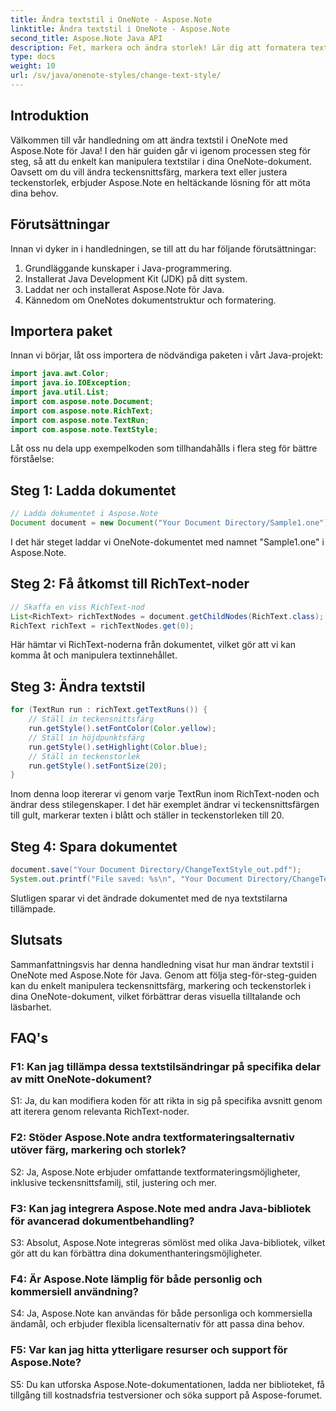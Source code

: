```yaml
---
title: Ändra textstil i OneNote - Aspose.Note
linktitle: Ändra textstil i OneNote - Aspose.Note
second_title: Aspose.Note Java API
description: Fet, markera och ändra storlek! Lär dig att formatera text i OneNote-dokument med Aspose.Note. Steg-för-steg guide & kod ingår! #OneNote #Java #Aspose
type: docs
weight: 10
url: /sv/java/onenote-styles/change-text-style/
---
```

## Introduktion

Välkommen till vår handledning om att ändra textstil i OneNote med Aspose.Note för Java! I den här guiden går vi igenom processen steg för steg, så att du enkelt kan manipulera textstilar i dina OneNote-dokument. Oavsett om du vill ändra teckensnittsfärg, markera text eller justera teckenstorlek, erbjuder Aspose.Note en heltäckande lösning för att möta dina behov.

## Förutsättningar

Innan vi dyker in i handledningen, se till att du har följande förutsättningar:

1. Grundläggande kunskaper i Java-programmering.
2. Installerat Java Development Kit (JDK) på ditt system.
3. Laddat ner och installerat Aspose.Note för Java.
4. Kännedom om OneNotes dokumentstruktur och formatering.

## Importera paket

Innan vi börjar, låt oss importera de nödvändiga paketen i vårt Java-projekt:

```java
import java.awt.Color;
import java.io.IOException;
import java.util.List;
import com.aspose.note.Document;
import com.aspose.note.RichText;
import com.aspose.note.TextRun;
import com.aspose.note.TextStyle;
```

Låt oss nu dela upp exempelkoden som tillhandahålls i flera steg för bättre förståelse:

## Steg 1: Ladda dokumentet

```java
// Ladda dokumentet i Aspose.Note
Document document = new Document("Your Document Directory/Sample1.one");
```

I det här steget laddar vi OneNote-dokumentet med namnet "Sample1.one" i Aspose.Note.

## Steg 2: Få åtkomst till RichText-noder

```java
// Skaffa en viss RichText-nod
List<RichText> richTextNodes = document.getChildNodes(RichText.class);
RichText richText = richTextNodes.get(0);
```

Här hämtar vi RichText-noderna från dokumentet, vilket gör att vi kan komma åt och manipulera textinnehållet.

## Steg 3: Ändra textstil

```java
for (TextRun run : richText.getTextRuns()) {
    // Ställ in teckensnittsfärg
    run.getStyle().setFontColor(Color.yellow);
    // Ställ in höjdpunktsfärg
    run.getStyle().setHighlight(Color.blue);
    // Ställ in teckenstorlek
    run.getStyle().setFontSize(20);
}
```

Inom denna loop itererar vi genom varje TextRun inom RichText-noden och ändrar dess stilegenskaper. I det här exemplet ändrar vi teckensnittsfärgen till gult, markerar texten i blått och ställer in teckenstorleken till 20.

## Steg 4: Spara dokumentet

```java
document.save("Your Document Directory/ChangeTextStyle_out.pdf");
System.out.printf("File saved: %s\n", "Your Document Directory/ChangeTextStyle_out.pdf");
```

Slutligen sparar vi det ändrade dokumentet med de nya textstilarna tillämpade.

## Slutsats

Sammanfattningsvis har denna handledning visat hur man ändrar textstil i OneNote med Aspose.Note för Java. Genom att följa steg-för-steg-guiden kan du enkelt manipulera teckensnittsfärg, markering och teckenstorlek i dina OneNote-dokument, vilket förbättrar deras visuella tilltalande och läsbarhet.

## FAQ's

### F1: Kan jag tillämpa dessa textstilsändringar på specifika delar av mitt OneNote-dokument?

S1: Ja, du kan modifiera koden för att rikta in sig på specifika avsnitt genom att iterera genom relevanta RichText-noder.

### F2: Stöder Aspose.Note andra textformateringsalternativ utöver färg, markering och storlek?

S2: Ja, Aspose.Note erbjuder omfattande textformateringsmöjligheter, inklusive teckensnittsfamilj, stil, justering och mer.

### F3: Kan jag integrera Aspose.Note med andra Java-bibliotek för avancerad dokumentbehandling?

S3: Absolut, Aspose.Note integreras sömlöst med olika Java-bibliotek, vilket gör att du kan förbättra dina dokumenthanteringsmöjligheter.

### F4: Är Aspose.Note lämplig för både personlig och kommersiell användning?

S4: Ja, Aspose.Note kan användas för både personliga och kommersiella ändamål, och erbjuder flexibla licensalternativ för att passa dina behov.

### F5: Var kan jag hitta ytterligare resurser och support för Aspose.Note?

S5: Du kan utforska Aspose.Note-dokumentationen, ladda ner biblioteket, få tillgång till kostnadsfria testversioner och söka support på Aspose-forumet.